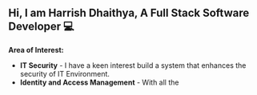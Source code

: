 ## Hi, I am Harrish Dhaithya, A Full Stack Software Developer 💻

<b>Area of Interest: </b> 
<ul>
  <li><b>IT Security</b> - I have a keen interest build a system that enhances the security of IT Environment. </li>
  <li><b>Identity and Access Management</b> - With all the </li>
  
</ul>
